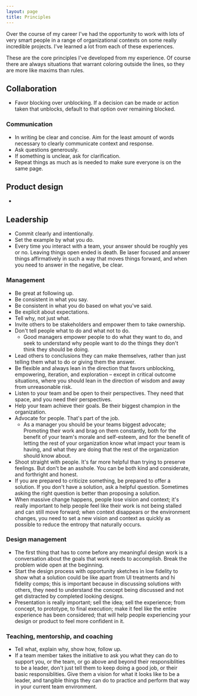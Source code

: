 ```yaml
---
layout: page
title: Principles
---
```


Over the course of my career I've had the opportunity to work with lots of very smart people in a range of organizational contexts on some really incredible projects. I've learned a lot from each of these experiences.

These are the core principles I've developed from my experience. Of course there are always situations that warrant coloring outside the lines, so they are more like maxims than rules.

## Collaboration
- Favor blocking over unblocking. If a decision can be made or action taken that unblocks, default to that option over remaining blocked.

### Communication
- In writing be clear and concise. Aim for the least amount of words necessary to clearly communicate context and response.
- Ask questions generously.
- If something is unclear, ask for clarification.
- Repeat things as much as is needed to make sure everyone is on the same page.

## Product design

-

## Leadership

- Commit clearly and intentionally.
- Set the example by what you do.
- Every time you interact with a team, your answer should be roughly yes or no. Leaving things open ended is death. Be laser focused and answer things affirmatively in such a way that moves things forward, and when you need to answer in the negative, be clear.

### Management

- Be great at following up.
- Be consistent in what you say.
- Be consistent in what you do based on what you've said.
- Be explicit about expectations.
- Tell why, not just what.
- Invite others to be stakeholders and empower them to take ownership.
- Don't tell people what to do and what not to do.
  - Good managers empower people to do what they want to do, and seek to understand why people want to do the things they don't think they should be doing.
- Lead others to conclusions they can make themselves, rather than just telling them what to do or giving them the answer.
- Be flexible and always lean in the direction that favors unblocking, empowering, iteration, and exploration – except in critical outcome situations, where you should lean in the direction of wisdom and away from unreasonable risk.
- Listen to your team and be open to their perspectives. They need that space, and you need their perspectives.
- Help your team achieve their goals. Be their biggest champion in the organization.
- Advocate for people. That's part of the job.
  - As a manager you should be your teams biggest advocate; Promoting their work and brag on them constantly, both for the benefit of your team's morale and self-esteem, and for the benefit of letting the rest of your organization know what impact your team is having, and what they are doing that the rest of the organization should know about.
- Shoot straight with people. It's far more helpful than trying to preserve feelings. But don't be an asshole. You can be both kind and considerate, and forthright and honest.
- If you are prepared to criticize something, be prepared to offer a solution. If you don't have a solution, ask a helpful question. Sometimes asking the right question is better than proposing a solution.
- When massive change happens, people lose vision and context; it's really important to help people feel like their work is not being stalled and can still move forward; when context disappears or the environment changes, you need to set a new vision and context as quickly as possible to reduce the entropy that naturally occurs.

### Design management

- The first thing that has to come before any meaningful design work is a conversation about the goals that work needs to accomplish. Break the problem wide open at the beginning.
- Start the design process with opportunity sketches in low fidelity to show what a solution could be like apart from UI treatments and hi fidelity comps; this is important because in discussing solutions with others, they need to understand the concept being discussed and not get distracted by completed looking designs.
- Presentation is really important; sell the idea; sell the experience; from concept, to prototype, to final execution; make it feel like the entire experience has been considered; that will help people experiencing your design or product to feel more confident in it.

### Teaching, mentorship, and coaching
- Tell what, explain why, show how, follow up.
- If a team member takes the initiative to ask you what they can do to support you, or the team, or go above and beyond their responsiblities to be a leader, don't just tell them to keep doing a good job, or their basic responsiblities. Give them a vision for what it looks like to be a leader, and tangible things they can do to practice and perform that way in your current team environment.
